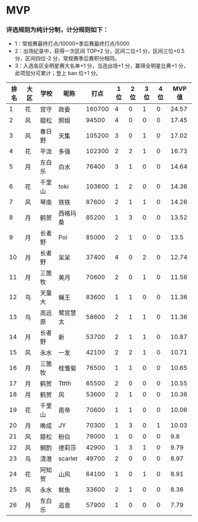 # MVP

### 评选规则为纯计分制，计分规则如下：
  - 1：常规赛最终打点/10000+季后赛最终打点/5000
  - 2：出场纪录中，获得一次区间 TOP+2 分，区间二位+1 分，区间三位+0.5 分，区间四位-2 分，常规赛季后赛积分相同。
  - 3：入选各区全明星赛大名单+1 分，当选出场+1 分，赢得全明星比赛+1 分，此项加分可累计；登上 ban 位+1 分。
  
|排名	|大区	|学校	|昵称	|打点	|1位	|2位	|3位	|4位	|MVP值|
| -- | ---- | ---- | -------- | ----- | -- | -- | -- | -- | ---- |
|	1	|	花	|	宫守	|	政委	|	160700	|	4	|	0	|	1	|	0	|	24.57	|
|	2	|	风	|	姬松	|	照姐	|	94500	|	4	|	0	|	0	|	0	|	17.45	|
|	3	|	风	|	春日野	|	天集	|	105200	|	3	|	0	|	1	|	0	|	17.02	|
|	4	|	花	|	平泷	|	多强	|	102300	|	2	|	2	|	1	|	0	|	16.73	|
|	5	|	月	|	东白乐	|	白水	|	76400	|	3	|	1	|	0	|	0	|	14.64	|
|	6	|	花	|	千里山	|	toki	|	103600	|	1	|	2	|	0	|	0	|	14.36	|
|	7	|	风	|	琴南	|	铁铁	|	87600	|	2	|	1	|	1	|	0	|	14.26	|
|	8	|	月	|	鹤贺	|	西格玛桑	|	85200	|	1	|	3	|	0	|	0	|	13.52	|
|	9	|	月	|	长者野	|	Poi	|	85000	|	2	|	1	|	0	|	0	|	13.5	|
|	10	|	月	|	长者野	|	呆呆	|	37400	|	4	|	0	|	2	|	0	|	12.74	|
|	11	|	月	|	三箇牧	|	美月	|	70600	|	2	|	0	|	1	|	0	|	11.56	|
|	12	|	鸟	|	天童大	|	蝇王	|	83600	|	1	|	1	|	0	|	0	|	11.36	|
|	13	|	鸟	|	高远原	|	鹭宫慧太	|	58600	|	2	|	1	|	1	|	0	|	11.36	|
|	14	|	月	|	长者野	|	新	|	53700	|	2	|	1	|	1	|	0	|	10.87	|
|	15	|	风	|	永水	|	一发	|	42100	|	2	|	2	|	1	|	0	|	10.71	|
|	16	|	月	|	三箇牧	|	桂雏菊	|	76500	|	1	|	1	|	0	|	0	|	10.65	|
|	17	|	月	|	鹤贺	|	Tttth	|	65500	|	2	|	0	|	0	|	0	|	10.55	|
|	18	|	月	|	鹤贺	|	风	|	53600	|	2	|	1	|	0	|	0	|	10.36	|
|	19	|	花	|	千里山	|	南帝	|	70600	|	1	|	1	|	0	|	0	|	10.06	|
|	20	|	月	|	晚成	|	JY	|	70300	|	1	|	3	|	0	|	1	|	10.03	|
|	21	|	风	|	姬松	|	粉白	|	78000	|	1	|	0	|	0	|	0	|	9.8	|
|	22	|	风	|	朝酌	|	德莉莎	|	42900	|	1	|	3	|	1	|	0	|	9.79	|
|	23	|	鸟	|	清澄	|	scarlet	|	49700	|	2	|	0	|	0	|	0	|	8.97	|
|	24	|	花	|	阿知贺	|	山风	|	64100	|	1	|	0	|	1	|	0	|	8.91	|
|	25	|	风	|	永水	|	鱿鱼	|	33600	|	2	|	1	|	0	|	0	|	8.36	|
|	26	|	月	|	东白乐	|	追音	|	57900	|	1	|	0	|	0	|	0	|	7.79	|



